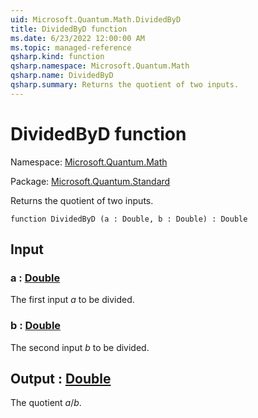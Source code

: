 ```yaml
---
uid: Microsoft.Quantum.Math.DividedByD
title: DividedByD function
ms.date: 6/23/2022 12:00:00 AM
ms.topic: managed-reference
qsharp.kind: function
qsharp.namespace: Microsoft.Quantum.Math
qsharp.name: DividedByD
qsharp.summary: Returns the quotient of two inputs.
---
```


# DividedByD function

Namespace: [Microsoft.Quantum.Math](xref:Microsoft.Quantum.Math)

Package: [Microsoft.Quantum.Standard](https://nuget.org/packages/Microsoft.Quantum.Standard)


Returns the quotient of two inputs.

```qsharp
function DividedByD (a : Double, b : Double) : Double
```


## Input

### a : [Double](xref:microsoft.quantum.qsharp.valueliterals#double-literals)

The first input $a$ to be divided.


### b : [Double](xref:microsoft.quantum.qsharp.valueliterals#double-literals)

The second input $b$ to be divided.



## Output : [Double](xref:microsoft.quantum.qsharp.valueliterals#double-literals)

The quotient $a / b$.